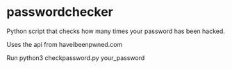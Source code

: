 # passwordchecker
Python script that checks how many times your password has been hacked.

Uses the api from haveibeenpwned.com 

Run python3 checkpassword.py your_password
